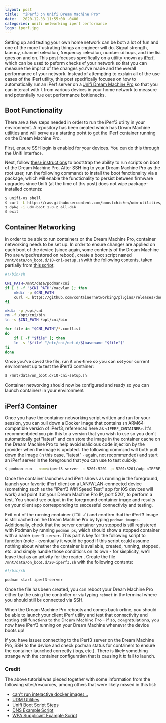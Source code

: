 ```yaml
---
layout: post
title:  "iPerf3 on Unifi Dream Machine Pro"
date:   2020-12-08 11:55:00 -0400
categories: unifi networking iperf performance
logo: iperf.jpg
---
```


Setting up and testing your own home network can be both a lot of fun and one of the more frustrating things an engineer will do. Signal strength,
latency, channel selection, frequency selection, number of hops, and the list goes on and on. This post focuses specifically on a utility known
as [iPerf](https://iperf.fr), which can be used to peform checks of your network so that you can measure the impact of the changes you've made and
the overall performance of your network. Instead of attempting to explain all of the use cases of the iPerf utility, this post specifically focuses
on how to automatically run an iPerf server on a [Unifi Dream Machine Pro](https://store.ui.com/collections/unifi-network-routing-switching/products/udm-pro)
so that you can interact with it from various devices in your home network to measure and potentially rule out performance bottlenecks.

## Boot Functionality

There are a few steps needed in order to run the iPerf3 utility in your environment. A repository has been created which has Dream Machine utilities
and will serve as a starting point to get the iPerf container running on the Dream Machine Pro.

First, ensure SSH login is enabled for your devices. You can do this through the [Unifi Interface](https://unifi.ui.com/).

Next, follow [these instructions](https://github.com/boostchicken/udm-utilities/blob/master/on-boot-script/README.md#steps) to bootstrap the ability
to run scripts on boot of the Dream Machine Pro. After SSH-ing to your Dream Machine Pro as the root user, run the following commands to install the
boot functionality via a package, which will enable the functionality to persist between firmware upgrades since Unifi (at the time of this post) does not
wipe package-installed contents:

```bash
$ unifi-os shell
$ curl -L https://raw.githubusercontent.com/boostchicken/udm-utilities/master/on-boot-script/packages/udm-boot_1.0.2_all.deb -o udm-boot_1.0.2_all.deb
$ dpkg -i udm-boot_1.0.2_all.deb
$ exit
```

## Container Networking

In order to be able to run containers on the Dream Machine Pro, container networking needs to be set up. In order to ensure changes are applied on each
boot of the device (since again, some contents of the Dream Machine Pro are wiped/restored on reboot), create a boot script named
`/mnt/data/on_boot.d/10-cni-setup.sh` with the following contents, taken partially from
[this script](https://github.com/boostchicken/udm-utilities/blob/master/dns-common/on_boot.d/10-dns.sh):

```bash
#!/bin/sh

CNI_PATH=/mnt/data/podman/cni
if [ ! -f "$CNI_PATH"/macvlan ]; then
    mkdir -p $CNI_PATH
    curl -L https://github.com/containernetworking/plugins/releases/download/v0.8.6/cni-plugins-linux-arm64-v0.8.6.tgz | tar -xz -C $CNI_PATH
fi

mkdir -p /opt/cni
rm -f /opt/cni/bin
ln -s $CNI_PATH /opt/cni/bin

for file in "$CNI_PATH"/*.conflist
do
    if [ -f "$file" ]; then
    ln -s "$file" "/etc/cni/net.d/$(basename "$file")"
fi
done
```

Once you've saved the file, run it one-time so you can set your current environment up to test the iPerf3 container:

```bash
$ /mnt/data/on_boot.d/10-cni-setup.sh
```

Container networking should now be configured and ready so you can launch containers in your environment.

## iPerf3 Container

Once you have the container networking script written and run for your session, you can pull down a Docker image that contains an ARM64-compatible
version of iPerf3, referenced here as `<IPERF_CONTAINER>`. It's recommenbded you pin this to a version that you wish to use so you don't automatically
get "latest" and can store the image in the container cache on the Dream Machine Pro to help avoid malicious code injection by the provider when
the image is updated. The following command will both pull down the image (in this case, "latest" - again, not recommended) and start an iPerf server
in the foreground that you can use to test quickly:

```bash
$ podman run --name=iperf3-server -p 5201:5201 -p 5201:5201/udp <IPERF_CONTAINER> -s
```

Once the container launches and iPerf shows as running in the foreground, launch your favorite iPerf client on a LAN/WLAN-connected device (something
such as the "iPerf3 Wifi Speed Test" app for iOS devices will work) and point it at your Dream Machine Pro IP, port 5201, to perform a test. You should
see output in the foreground container image and results on your client app corresponding to successful connectivity and testing.

Exit out of the running container (`CTRL-C`) and confirm that the iPerf3 image is still cached on the Dream Machine Pro by typing `podman images`.
Additionally, check that the server container you stopped is still registered with Podman by running `podman ps`, which should show a stopped
container with a name `iperf3-server`. This part is key for the following script to function (note - eventually it would be good if this script could
assume nothing about whether the container is available, created, running, stopped, etc. and simply handle those conditions on its own - for simplicity,
we'll leave that as an activity for the reader). Create the file `/mnt/data/on_boot.d/20-iperf3.sh` with the following contents:

```bash
#!/bin/sh

podman start iperf3-server
```

Once the file has been created, you can reboot your Dream Machine Pro either by the using the controller or via typing `reboot` in the terminal where
you should still be connected via SSH.

When the Dream Machine Pro reboots and comes back online, you should be able to launch your client iPerf utility and test that connectivity and testing
still functions to the Dream Machine Pro - if so, congratulations, you now have iPerf3 running on your Dream Machine whenever the device boots up!

If you have issues connecting to the iPerf3 server on the Dream Machine Pro, SSH to the device and check podman status for containers to ensure the
container launched correctly (logs, etc.). There is likely something strange with the container configuration that is causing it to fail to launch.

### Credit

The above tutorial was pieced together with some information from the following sites/resources, among others that were likely missed in this list:

- [can't run interactive docker images...](https://www.reddit.com/r/Ubiquiti/comments/iz45ux/cant_run_interactive_docker_images_to_test_stuff/)
- [UDM Utilities](https://github.com/boostchicken/udm-utilities)
- [Unifi Boot Script Steps](https://github.com/boostchicken/udm-utilities/blob/master/on-boot-script/README.md#steps)
- [DNS Example Script](https://github.com/boostchicken/udm-utilities/blob/master/dns-common/on_boot.d/10-dns.sh)
- [WPA Supplicant Example Script](https://github.com/boostchicken/udm-utilities/blob/master/on-boot-script/examples/udm-files/on_boot.d/10-wpa_supplicant.sh)
